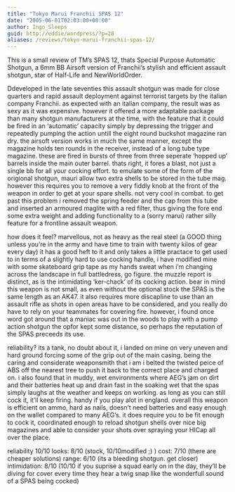 ```yaml
---
title: "Tokyo Marui Franchii SPAS 12"
date: "2005-06-01T02:03:00+00:00"
author: Ingo_Sleeps
guid: http://eddie/wordpress/?p=28
aliases: /reviews/tokyo-marui-franchii-spas-12/
---
```


This is a small review of TM’s SPAS 12, thats Special Purpose Automatic Shotgun, a 6mm BB Airsoft version of Franchii’s stylish and efficient assault shotgun, star of Half-Life and NewWorldOrder.

Ddeveloped in the late seventies this assault shotgun was made for close quarters and rapid assault deployment against terrorist targets by the italian company Franchii. as expected with an italian company, the result was as sexy as it was expensive. however it offered a more adaptable package than many shotgun manufacturers at the time, with the feature that it could be fired in an ‘automatic’ capacity simply by depressing the trigger and repeatedly pumping the action untill the eight round buckshot magazine ran dry.
the airsoft version works in much the same manner, except the magazine holds ten rounds in the receiver, instead of a long tube type magazine. these are fired in bursts of three from three seperate ‘hopped up’ barrels inside the main outer barrel. thats right, it fores a blast, not just a single bb for all your cocking effort.
to emulate some of the form of the origional shotgun, mauri allow two extra shells to be stored in the tube mag. however this requires you to remove a very fiddly knob at the front of the weapon in order to get at your spare shells. not very cool in combat. to get past this problem i removed the spring feeder and the cap from this tube and inserted an armoured maglite with a red filter, thus giving the fore end some extra weight and adding functionality to a (sorry marui) rather silly feature for a frontline assault weapon.

how does it feel? marvellous, not as heavy as the real steel (a GOOD thing unless you’re in the army and have time to train with twenty kilos of gear every day) it has a good heft to it and only takes a little practace to get used to in terms of a slightly hard to use cocking handle, i have modified mine with some skateboard grip tape as my hands sweat when i’m changing across the landscape in full battledress, go figure. the muzzle report is distinct, as is the intimidating ‘ker-chack’ of its cocking action.
bear in mind this weapon is not small, as even without the optional stock the SPAS is the same length as an AK47. it also requires more discapline to use than an assault rifle as shots in open areas have to be considered, and you really do have to rely on your teammates for covering fire. however, i found once word got around that a maniac was out in the woods to play with a pump action shotgun the opfor kept some distance, so perhaps the reputation of the SPAS preceeds its use.

reliability?
its a tank, no doubt about it, i landed on mine on very uneven and hard ground forcing some of the grip out of the main casing. being the caring and considerate weaponsmith that i am i belted the twisted peice of ABS off the nearest tree to push it back to the correct place and charged on.
i also found that in muddy, wet environments where AEG’s jam on dirt and their batteries heat up and drain fast in the soaking wet that the spas simply laughs at the weather and keeps on working. as long as you can still cock it, it’ll keep firing. handy if you play alot in england.
overall this weapon is efficient on ammo, hard as nails, doesn’t need batteries and easy enough on the wallet compared to many AEG’s. it does require you to be fit enough to cock it, coordinated enough to reload shotgun shells over nice big magazines and able to consider your shots over spraying your HICap all over the place.

reliability 10/10
looks: 8/10 (stock, 10/10modified ;) )
cost: 7/10 (there are cheaper solutions)
range: 6/10 (its a bleeding shotgun. get closer)
intimidation: 8/10 (10/10 if you suprise a squad early on in the day, they’ll be diving for cover every time they hear a twig snap like the wonderfull sound of a SPAS being cocked)

